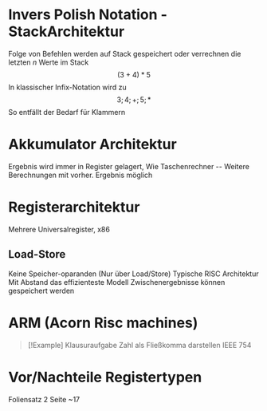 # Invers Polish Notation - StackArchitektur
Folge von Befehlen werden auf Stack gespeichert oder verrechnen die letzten $n$ Werte im Stack
$$
(3 + 4) * 5
$$
In klassischer Infix-Notation wird zu
$$
3; 4; +; 5; *
$$
So entfällt der Bedarf für Klammern

# Akkumulator Architektur
Ergebnis wird immer in Register gelagert,
Wie Taschenrechner -- Weitere Berechnungen mit vorher. Ergebnis möglich

# Registerarchitektur
Mehrere Universalregister,
x86

## Load-Store
Keine Speicher-oparanden (Nur über Load/Store)
Typische RISC Architektur
Mit Abstand das effizienteste Modell
Zwischenergebnisse können gespeichert werden

# ARM (Acorn Risc machines)

> [!Example] Klausuraufgabe
> Zahl als Fließkomma darstellen
> IEEE 754

# Vor/Nachteile Registertypen
Foliensatz 2 Seite ~17
